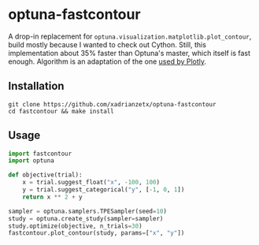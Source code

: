 # optuna-fastcontour

A drop-in replacement for `optuna.visualization.matplotlib.plot_contour`, build mostly because I wanted to check out Cython. Still, this implementation about 35% faster than Optuna's master, which itself is fast enough. Algorithm is an adaptation of the one [used by Plotly](https://github.com/plotly/plotly.js/blob/master/src/traces/heatmap/interp2d.js).

## Installation

```
git clone https://github.com/xadrianzetx/optuna-fastcontour
cd fastcontour && make install
```

## Usage

```python
import fastcontour
import optuna

def objective(trial):
    x = trial.suggest_float("x", -100, 100)
    y = trial.suggest_categorical("y", [-1, 0, 1])
    return x ** 2 + y

sampler = optuna.samplers.TPESampler(seed=10)
study = optuna.create_study(sampler=sampler)
study.optimize(objective, n_trials=30)
fastcontour.plot_contour(study, params=["x", "y"])
```

